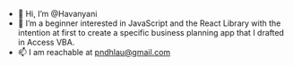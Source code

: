 - 👋 Hi, I’m @Havanyani
- 👀 I’m a beginner interested in JavaScript and the React Library with the intention at first to create a specific business planning app that I drafted in Access VBA.
- 📫 I am reachable at pndhlau@gmail.com

<!---
Havanyani/Havanyani is a ✨ special ✨ repository because its `README.md` (this file) appears on your GitHub profile.
You can click the Preview link to take a look at your changes.
--->
